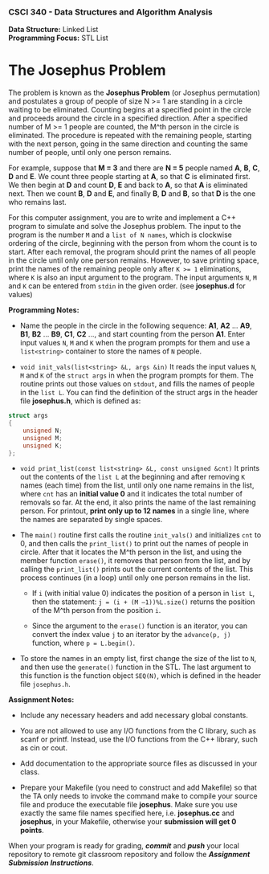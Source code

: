 ### CSCI 340 - Data Structures and Algorithm Analysis

**Data Structure:** Linked List <BR>
**Programming Focus:** STL List

# The Josephus Problem

The problem is known as the **Josephus Problem** (or Josephus permutation) and postulates a group of people of size N >= 1 are standing in a circle waiting to be eliminated. Counting begins at a specified point in the circle and proceeds around the circle in a specified direction. After a specified number of M >= 1 people are counted, the M^th person in the circle is eliminated. The procedure is repeated with the remaining people, starting with the next person, going in the same direction and counting the same number of people, until only one person remains.

For example, suppose that **M = 3** and there are **N = 5** people named **A**, **B**, **C**, **D** and **E**. We count three people starting at **A**, so that **C** is eliminated first. We then begin at **D** and count **D**, **E** and back to **A**, so that **A** is eliminated next. Then we count **B**, **D** and **E**, and finally **B**, **D** and **B**, so that **D** is the one who remains last.

For this computer assignment, you are to write and implement a C++ program to simulate and solve the Josephus problem. The input to the program is the number `M` and a `list of N names`, which is clockwise ordering of the circle, beginning with the person from whom the count is to start. After each removal, the program should print the names of all people in the circle until only one person remains. However, to save printing space, print the names of the remaining people only after `K >= 1` eliminations, where `K` is also an input argument to the program. The input arguments `N`, `M` and `K` can be entered from `stdin` in the given order. (see **josephus.d** for values)

**Programming Notes:**

- Name the people in the circle in the following sequence: **A1**, **A2** ... **A9**, **B1**, **B2** ... **B9**, **C1**, **C2** ..., and start counting from the person **A1**. Enter input values `N`, `M` and `K` when the program prompts for them and use a `list<string>` container to store the names of `N` people.

- `void init_vals(list<string> &L, args &in)` It reads the input values `N`, `M` and `K` of the `struct args` in when the program prompts for them. The routine prints out those values on `stdout`, and fills the names of people in the `list L`. You can find the definition of the struct args in the header file **josephus.h**, which is defined as: 

```c++
struct args 
{
	unsigned N;
	unsigned M;
	unsigned K;
}; 
```

- `void print_list(const list<string> &L, const unsigned &cnt)` It prints out the contents of the `list L` at the beginning and after removing `K` names (each time) from the list, until only one name remains in the list, where `cnt` has an **initial value 0** and it indicates the total number of removals so far. At the end, it also prints the name of the last remaining person. For printout, **print only up to 12 names** in a single line, where the names are separated by single spaces.

- The `main()` routine first calls the routine `init_vals()` and initializes `cnt` to 0, and then calls the `print_list()` to print out the names of people in circle. After that it locates the M^th person in the list, and using the member function `erase()`, it removes that person from the list, and by calling the `print_list()` prints out the current contents of the list. This process continues (in a loop) until only one person remains in the list. 
	
	- If `i` (with initial value 0) indicates the position of a person in `list L`, then the statement: `j = (i + (M –1))%L.size()` returns the position of the M^th person from the position `i`. 
	
	- Since the argument to the `erase()` function is an iterator, you can convert the index value `j` to an iterator by the `advance(p, j)` function, where `p = L.begin()`.

- To store the names in an empty list, first change the size of the list to `N`, and then use the `generate()` function in the STL. The last argument to this function is the function object `SEQ(N)`, which is defined in the header file `josephus.h`.

**Assignment Notes:**

- Include any necessary headers and add necessary global constants.

- You are not allowed to use any I/O functions from the C library, such as scanf or printf. Instead, use the I/O functions from the C++ library, such as cin or cout.

- Add documentation to the appropriate source files as discussed in your class.

- Prepare your Makefile (you need to construct and add Makefile) so that the TA only needs to invoke the command make to compile your source file and produce the executable file **josephus**. Make sure you use exactly the same file names specified here, i.e. **josephus.cc** and **josephus**, in your Makefile, otherwise your **submission will get 0 points**.

When your program is ready for grading, ***commit*** and ***push*** your local repository to remote git classroom repository and follow the _**Assignment Submission Instructions**_.
